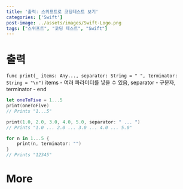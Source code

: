 ```yaml
---
title: '출력: 스위프트로 코딩테스트 보기'
categories: ['Swift']
post-image: ../assets/images/Swift-Logo.png
tags: ["스위프트", "코딩 테스트", "Swift"]
---
```


# 출력
`func print(_ items: Any..., separator: String = " ", terminator: String = "\n")`
items - 여러 파라미터를 넣을 수 있음, separator - 구분자, terminator - end
```Swift
let oneToFive = 1...5
print(oneToFive)
// Prints "1...5"

print(1.0, 2.0, 3.0, 4.0, 5.0, separator: " ... ")
// Prints "1.0 ... 2.0 ... 3.0 ... 4.0 ... 5.0"

for n in 1...5 {
    print(n, terminator: "")
}
// Prints "12345"
```


# More
